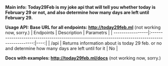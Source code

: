 **Main info:** 
**Today29Feb is my joke api that will tell you whether today is February 29 or not, and also determine how many days are left until February 29.**



**Usage API:**
**Base URL for all endpoints: http://today29feb.ml** (not working now, sorry.)
| Endpoints        | Description                                                                                        | Parametrs |
| -----------------|:--------------------------------------------------------------------------------------------------:|----:|
| /api             | Returns information about is today 29 feb. or no and determine how many days are left until for it | No        |




**Docs with examples: http://today29feb.ml/docs** (not working now, sorry.)
